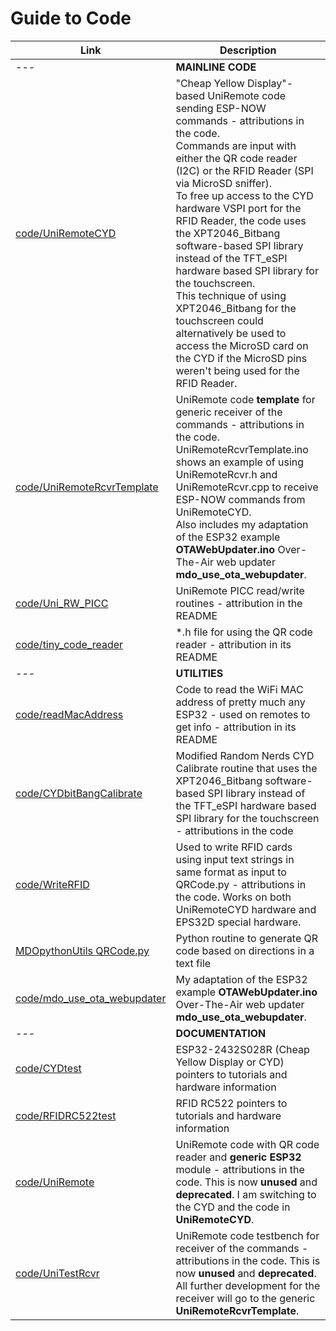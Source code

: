 # Guide to Code
 
| Link | Description |
| --- | --- |
| --- | **MAINLINE CODE** |
| [code/UniRemoteCYD](https://github.com/Mark-MDO47/UniRemote/tree/master/code/UniRemoteCYD "UniRemoteCYD") | "Cheap Yellow Display"-based UniRemote code sending ESP-NOW commands - attributions in the code.<br>Commands are input with either the QR code reader (I2C) or the RFID Reader (SPI via MicroSD sniffer).<br>To free up access to the CYD hardware VSPI port for the RFID Reader, the code uses the XPT2046_Bitbang software-based SPI library instead of the TFT_eSPI hardware based SPI library for the touchscreen.<br>This technique of using XPT2046_Bitbang for the touchscreen could alternatively be used to access the MicroSD card on the CYD if the MicroSD pins weren't being used for the RFID Reader. |
| [code/UniRemoteRcvrTemplate](https://github.com/Mark-MDO47/UniRemote/tree/master/code/UniRemoteRcvrTemplate "UniRemoteRcvrTemplate") | UniRemote code **template** for generic receiver of the commands - attributions in the code.<br>UniRemoteRcvrTemplate.ino shows an example of using UniRemoteRcvr.h and UniRemoteRcvr.cpp to receive ESP-NOW commands from UniRemoteCYD.<br>Also includes my adaptation of the ESP32 example **OTAWebUpdater.ino** Over-The-Air web updater **mdo_use_ota_webupdater**. |
| [code/Uni_RW_PICC](https://github.com/Mark-MDO47/UniRemote/tree/master/code/Uni_RW_PICC "Uni PICC Rd/Wr") | UniRemote PICC read/write routines - attribution in the README |
| [code/tiny_code_reader](https://github.com/Mark-MDO47/UniRemote/tree/master/code/tiny_code_reader "tiny_code_reader") | *.h file for using the QR code reader - attribution in its README |
| --- | **UTILITIES** |
| [code/readMacAddress](https://github.com/Mark-MDO47/UniRemote/tree/master/code/readMacAddress "readMacAddress") | Code to read the WiFi MAC address of pretty much any ESP32 - used on remotes to get info - attribution in its README |
| [code/CYDbitBangCalibrate](https://github.com/Mark-MDO47/UniRemote/tree/master/code/CYDbitBangCalibrate "CYDbitBangCalibrate") | Modified Random Nerds CYD Calibrate routine that uses the XPT2046_Bitbang software-based SPI library instead of the TFT_eSPI hardware based SPI library for the touchscreen - attributions in the code |
| [code/WriteRFID](https://github.com/Mark-MDO47/UniRemote/tree/master/code/WriteRFID "WriteRFID") | Used to write RFID cards using input text strings in same format as input to QRCode.py - attributions in the code. Works on both UniRemoteCYD hardware and EPS32D special hardware. |
| [MDOpythonUtils QRCode.py](https://github.com/Mark-MDO47/MDOpythonUtils/tree/master/QRCode "QRCode.py") | Python routine to generate QR code based on directions in a text file |
| [code/mdo_use_ota_webupdater](https://github.com/Mark-MDO47/UniRemote/blob/master/code/mdo_use_ota_webupdater "mdo_use_ota_webupdater") |  My adaptation of the ESP32 example **OTAWebUpdater.ino** Over-The-Air web updater **mdo_use_ota_webupdater**. |
| --- | **DOCUMENTATION** |
| [code/CYDtest](https://github.com/Mark-MDO47/UniRemote/tree/master/code/CYDtest "CYDtest") | ESP32-2432S028R (Cheap Yellow Display or CYD) pointers to tutorials and hardware information |
| [code/RFIDRC522test](https://github.com/Mark-MDO47/UniRemote/tree/master/code/RFIDRC522test "RFIDRC522test")  | RFID RC522 pointers to tutorials and hardware information |
| [code/UniRemote](https://github.com/Mark-MDO47/UniRemote/tree/master/code/UniRemote "UniRemote") | UniRemote code with QR code reader and **generic ESP32** module - attributions in the code. This is now **unused** and **deprecated**. I am switching to the CYD and the code in **UniRemoteCYD**. |
| [code/UniTestRcvr](https://github.com/Mark-MDO47/UniRemote/tree/master/code/UniTestRcvr "UniTestRcvr") | UniRemote code testbench for receiver of the commands - attributions in the code. This is now **unused** and **deprecated**. All further development for the receiver will go to the generic **UniRemoteRcvrTemplate**. |
